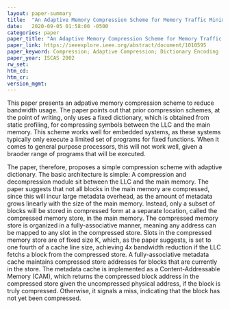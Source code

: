 ```yaml
---
layout: paper-summary
title:  "An Adaptive Memory Compression Scheme for Memory Traffic Minimization in Processor-Based Systems"
date:   2020-09-05 01:58:00 -0500
categories: paper
paper_title: "An Adaptive Memory Compression Scheme for Memory Traffic Minimization in Processor-Based Systems"
paper_link: https://ieeexplore.ieee.org/abstract/document/1010595
paper_keyword: Compression; Adaptive Compression; Dictionary Encoding
paper_year: ISCAS 2002
rw_set:
htm_cd:
htm_cr:
version_mgmt:
---
```


This paper presents an adpative memory compression scheme to reduce bandwidth usage. The paper points out that prior 
compression schemes, at the point of writing, only uses a fixed dictionary, which is obtained from static profiling, for 
compressing symbols between the LLC and the main memory. This scheme works well for embedded systems, as these systems
typically only execute a limited set of programs for fixed functions. When it comes to general purpose processors,
this will not work well, given a braoder range of programs that will be executed. 

The paper, therefore, proposes a simple compression scheme with adaptive dictionary. The basic architecture is simple:
A compression and decompression module sit between the LLC and the main memory. The paper suggests that not
all blocks in the main memory are compressed, since this will incur large metadata overhead, as the amount of metadata 
grows linearly with the size of the main memory. Instead, only a subset of blocks will be stored in compressed form
at a separate location, called the compressed memory store, in the main memory. The compressed memory store is organized
in a fully-associative manner, meaning any address can be mapped to any slot in the compressed store.
Slots in the compressed memory store are of fixed size K, which, as the paper suggests, is set to one fourth of a cache 
line size, achieving 4x bandwidth reduction if the LLC fetchs a block from the compressed store.
A fully-associative metadata cache maintains compressed store addresses for blocks that are currently in the store. 
The metadata cache is implemented as a Content-Addressable Memory (CAM), which returns the compressed block address
in the compressed store given the uncompressed physical address, if the block is truly compressed. Otherwise, it
signals a miss, indicating that the block has not yet been compressed.